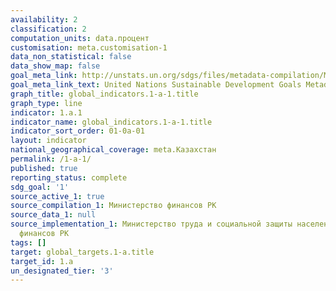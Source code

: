 ```yaml
---
availability: 2
classification: 2
computation_units: data.процент
customisation: meta.customisation-1
data_non_statistical: false
data_show_map: false
goal_meta_link: http://unstats.un.org/sdgs/files/metadata-compilation/Metadata-Goal-1.pdf
goal_meta_link_text: United Nations Sustainable Development Goals Metadata (pdf 894kB)
graph_title: global_indicators.1-a-1.title
graph_type: line
indicator: 1.a.1
indicator_name: global_indicators.1-a-1.title
indicator_sort_order: 01-0a-01
layout: indicator
national_geographical_coverage: meta.Казахстан
permalink: /1-a-1/
published: true
reporting_status: complete
sdg_goal: '1'
source_active_1: true
source_compilation_1: Министерство финансов РК
source_data_1: null
source_implementation_1: Министерство труда и социальной защиты населения РК, Министерство
  финансов РК
tags: []
target: global_targets.1-a.title
target_id: 1.a
un_designated_tier: '3'
---
```

